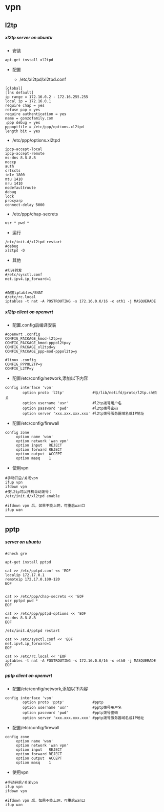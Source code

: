 # vpn

## l2tp

##### xl2tp server on ubuntu

- 安装

```
apt-get install xl2tpd
```

- 配置

  * /etc/xl2tpd/xl2tpd.conf

```
[global]
[lns default]
ip range = 172.16.0.2 - 172.16.255.255
local ip = 172.16.0.1
require chap = yes
refuse pap = yes
require authentication = yes
name = gonzofamily.com
;ppp debug = yes
pppoptfile = /etc/ppp/options.xl2tpd
length bit = yes
```

  * /etc/ppp/options.xl2tpd

```
ipcp-accept-local
ipcp-accept-remote
ms-dns 8.8.8.8
noccp
auth
crtscts
idle 1800
mtu 1410
mru 1410
nodefaultroute
debug
lock
proxyarp
connect-delay 5000
```

  * /etc/ppp/chap-secrets

```
usr * pwd *
```

- 运行

```
/etc/init.d/xl2tpd restart
#debug
xl2tpd -D
```

- 其他

```
#打开转发
#/etc/sysctl.conf
net.ipv4.ip_forward=1


#配置iptables/SNAT
#/etc/rc.local
iptables -t nat -A POSTROUTING -s 172.16.0.0/16 -o eth1 -j MASQUERADE
```


##### xl2tp client on openwrt

- 配置.config后编译安装

```
#openwrt .config
CONFIG_PACKAGE_kmod-l2tp=y
CONFIG_PACKAGE_kmod-pppol2tp=y
CONFIG_PACKAGE_xl2tpd=y
CONFIG_PACKAGE_ppp-mod-pppol2tp=y

#linux .config
CONFIG_PPPOL2TP=y
CONFIG_L2TP=y
```

- 配置/etc/config/network,添加以下内容

```
config interface 'vpn'
        option proto 'l2tp'             #与/lib/netifd/proto/l2tp.sh相关
        option username 'usr'           #l2tp拨号用户名
        option password 'pwd'           #l2tp拨号密码
        option server 'xxx.xxx.xxx.xxx' #l2tp拨号服务器域名或IP地址
```


- 配置/etc/config/firewall

```
config zone
     option name 'wan'
     option network 'wan vpn'
     option input   REJECT
     option forward REJECT
     option output  ACCEPT
     option masq    1
```

- 使用vpn

```
#手动开启/关闭vpn
ifup vpn
ifdown vpn
#使l2tp可以开机自动拨号：
/etc/init.d/xl2tpd enable

#ifdown vpn 后，如果不能上网，可重启wan口
ifup wan
```






---------------------------------------------------------------

## pptp

##### server on ubuntu

```
#check gre

apt-get install pptpd

cat >> /etc/pptpd.conf << 'EOF
localip 172.17.0.1
remoteip 172.17.0.100-120
EOF


cat >> /etc/ppp/chap-secrets << 'EOF
usr pptpd pwd *
EOF

cat >> /etc/ppp/pptpd-options << 'EOF
ms-dns 8.8.8.8
EOF

/etc/init.d/pptpd restart

cat >> /etc/sysctl.conf << 'EOF
net.ipv4.ip_forward=1
EOF

cat >> /etc/rc.local << 'EOF
iptables -t nat -A POSTROUTING -s 172.16.0.0/16 -o eth0 -j MASQUERADE
EOF
```


##### pptp client on openwrt

- 配置/etc/config/network,添加以下内容

```
config interface 'vpn'
        option proto 'pptp'             #pptp
        option username 'usr'           #pptp拨号用户名
        option password 'pwd'           #pptp拨号密码
        option server 'xxx.xxx.xxx.xxx' #pptp拨号服务器域名或IP地址
```


- 配置/etc/config/firewall

```
config zone
     option name 'wan'
     option network 'wan vpn'
     option input   REJECT
     option forward REJECT
     option output  ACCEPT
     option masq    1
```

- 使用vpn

```
#手动开启/关闭vpn
ifup vpn
ifdown vpn

#ifdown vpn 后，如果不能上网，可重启wan口
ifup wan
```

